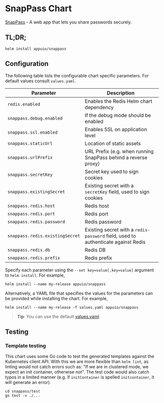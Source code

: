 # SnapPass Chart

[SnapPass](https://github.com/pinterest/snappass) - A web app that lets you share passwords securely.

## TL;DR;

```console
helm install appuio/snappass
```

## Configuration

The following table lists the configurable chart specific parameters. For default values consult `values.yaml`.

| Parameter                                    | Description |
| ---                                          | --- |
| `redis.enabled`                              | Enables the Redis Helm chart dependency |
| `snappass.debug.enabled`                     | If the debug mode should be enabled |
| `snappass.ssl.enabled`                       | Enables SSL on application level |
| `snappass.staticUrl`                         | Location of static assets |
| `snappass.urlPrefix`                         | URL Prefix (e.g. when running SnapPass behind a reverse proxy) |
| `snappass.secretKey`                         | Secret key used to sign cookies |
| `snappass.existingSecret`                    | Existing secret with a `secretKey` field, used to sign cookies |
| `snappass.redis.host`                        | Redis host |
| `snappass.redis.port`                        | Redis port |
| `snappass.redis.password`                    | Redis password |
| `snappass.redis.existingSecret`              | Existing secret with a `redis-password` field, used to authenticate against Redis |
| `snappass.redis.db`                          | Redis DB |
| `snappass.redis.prefix`                      | Redis prefix |

Specify each parameter using the `--set key=value[,key=value]` argument to `helm install`. For example,

```console
helm install --name my-release appuio/snappass
```

Alternatively, a YAML file that specifies the values for the parameters can be provided while installing the chart. For example,

```console
helm install --name my-release -f values.yaml appuio/snappass
```

> **Tip**: You can use the default [values.yaml](values.yaml)


## Testing

### Template testing

This chart uses some Go code to test the generated templates against the
Kubernetes client API. With this we are more flexible than `helm lint`, as
linting would not catch errors such as: "If we are in clustered mode, we expect
an init container, otherwise not". The test code would also catch typos in a
limited manner (e.g. if `initContainer` is spelled `initcontainer`, it will
generate an error).

```console
cd snappass/test
go test -v ./...
```
